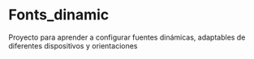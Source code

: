 # Fonts_dinamic
Proyecto para aprender a configurar fuentes dinámicas, adaptables de diferentes dispositivos y orientaciones
